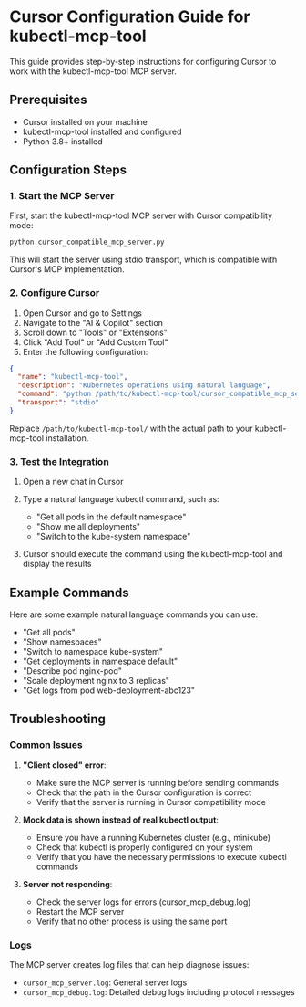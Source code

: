 # Cursor Configuration Guide for kubectl-mcp-tool

This guide provides step-by-step instructions for configuring Cursor to work with the kubectl-mcp-tool MCP server.

## Prerequisites

- Cursor installed on your machine
- kubectl-mcp-tool installed and configured
- Python 3.8+ installed

## Configuration Steps

### 1. Start the MCP Server

First, start the kubectl-mcp-tool MCP server with Cursor compatibility mode:

```bash
python cursor_compatible_mcp_server.py
```

This will start the server using stdio transport, which is compatible with Cursor's MCP implementation.

### 2. Configure Cursor

1. Open Cursor and go to Settings
2. Navigate to the "AI & Copilot" section
3. Scroll down to "Tools" or "Extensions"
4. Click "Add Tool" or "Add Custom Tool"
5. Enter the following configuration:

```json
{
  "name": "kubectl-mcp-tool",
  "description": "Kubernetes operations using natural language",
  "command": "python /path/to/kubectl-mcp-tool/cursor_compatible_mcp_server.py",
  "transport": "stdio"
}
```

Replace `/path/to/kubectl-mcp-tool/` with the actual path to your kubectl-mcp-tool installation.

### 3. Test the Integration

1. Open a new chat in Cursor
2. Type a natural language kubectl command, such as:
   - "Get all pods in the default namespace"
   - "Show me all deployments"
   - "Switch to the kube-system namespace"

3. Cursor should execute the command using the kubectl-mcp-tool and display the results

## Example Commands

Here are some example natural language commands you can use:

- "Get all pods"
- "Show namespaces"
- "Switch to namespace kube-system"
- "Get deployments in namespace default"
- "Describe pod nginx-pod"
- "Scale deployment nginx to 3 replicas"
- "Get logs from pod web-deployment-abc123"

## Troubleshooting

### Common Issues

1. **"Client closed" error**:
   - Make sure the MCP server is running before sending commands
   - Check that the path in the Cursor configuration is correct
   - Verify that the server is running in Cursor compatibility mode

2. **Mock data is shown instead of real kubectl output**:
   - Ensure you have a running Kubernetes cluster (e.g., minikube)
   - Check that kubectl is properly configured on your system
   - Verify that you have the necessary permissions to execute kubectl commands

3. **Server not responding**:
   - Check the server logs for errors (cursor_mcp_debug.log)
   - Restart the MCP server
   - Verify that no other process is using the same port

### Logs

The MCP server creates log files that can help diagnose issues:

- `cursor_mcp_server.log`: General server logs
- `cursor_mcp_debug.log`: Detailed debug logs including protocol messages
